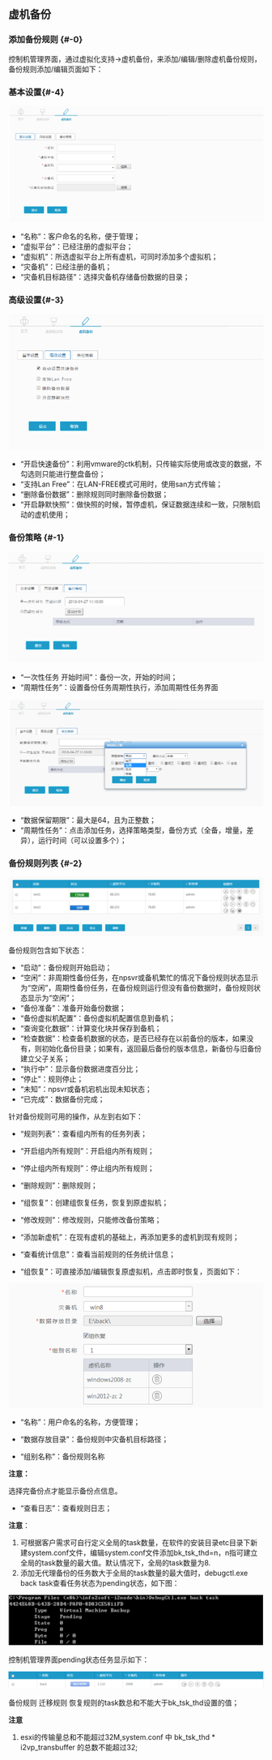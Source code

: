 ## 虚机备份

### 添加备份规则 {#-0}

控制机管理界面，通过虚拟化支持-&gt;虚机备份，来添加/编辑/删除虚机备份规则，备份规则添加/编辑页面如下：

### 基本设置{#-4}

![](/assets/V6.118042702.png)

*   “名称”：客户命名的名称，便于管理；
*   “虚拟平台”：已经注册的虚拟平台；
*   “虚拟机”：所选虚拟平台上所有虚机，可同时添加多个虚拟机；
*   “灾备机”：已经注册的备机；
*   “灾备机目标路径”：选择灾备机存储备份数据的目录；

### 高级设置{#-3}

![](/assets/V6.118042707.png)

* “开启快速备份”：利用vmware的ctk机制，只传输实际使用或改变的数据，不勾选则只能进行整盘备份；
* “支持Lan Free”：在LAN-FREE模式可用时，使用san方式传输；
* “删除备份数据”：删除规则同时删除备份数据；
* “开启静默快照”：做快照的时候，暂停虚机，保证数据连续和一致，只限制启动的虚机使用；

### 备份策略 {#-1}

![](/assets/V6.118042705.png)

* “一次性任务 开始时间”：备份一次，开始的时间；
* “周期性任务”：设置备份任务周期性执行，添加周期性任务界面

![说明: 1](/assets/V6.118042706.png)

* “数据保留期限”：最大是64，且为正整数；
* “周期性任务”：点击添加任务，选择策略类型，备份方式（全备，增量，差异），运行时间（可以设置多个）； 


### 备份规则列表 {#-2}

![说明: 1](/assets/V6.11811051714.png)



备份规则包含如下状态：

*   “启动”：备份规则开始启动；
*   “空闲”：非周期性备份任务，在npsvr或备机繁忙的情况下备份规则状态显示为“空闲”，周期性备份任务，在备份规则运行但没有备份数据时，备份规则状态显示为“空闲”；
*   “备份准备”：准备开始备份数据；
*   “备份虚拟机配置”：备份虚拟机配置信息到备机；
*   “查询变化数据”：计算变化块并保存到备机；
*   “检查数据”：检查备机数据的状态，是否已经存在以前备份的版本，如果没有，则初始化备份目录；如果有，返回最后备份的版本信息，新备份与旧备份建立父子关系；
*   “执行中”：显示备份数据进度百分比；
*   “停止”：规则停止；
*   “未知”：npsvr或备机宕机出现未知状态；
*   “已完成”：数据备份完成；

针对备份规则可用的操作，从左到右如下：

*   “规则列表”：查看组内所有的任务列表；
*   “开启组内所有规则”：开启组内所有规则；
*   “停止组内所有规则”：停止组内所有规则；
*   “删除规则”：删除规则；
*   “组恢复”：创建组恢复任务，恢复到原虚拟机；
*   “修改规则”：修改规则，只能修改备份策略；
*   “添加新虚机”：在现有虚机的基础上，再添加更多的虚机到现有规则；
*   “查看统计信息”：查看当前规则的任务统计信息；







* “组恢复”：可直接添加/编辑恢复原虚拟机，点击即时恢复，页面如下：

![说明: 1](/assets/V6.118042708.png)

* “名称”：用户命名的名称，方便管理；

* “数据存放目录”：备份规则中灾备机目标路径；

* “组别名称”：备份规则名称


**注意：**

选择完备份点才能显示备份点信息。

*   “查看日志”：查看规则日志；

**注意**：

1.  可根据客户需求可自行定义全局的task数量，在软件的安装目录etc目录下新建system.conf文件，编辑system.conf文件添加bk_tsk_thd=n，n指可建立全局的task数量的最大值。默认情况下，全局的task数量为8. 
2.  添加无代理备份的任务数大于全局的task数量的最大值时，debugctl.exe back task查看任务状态为pending状态，如下图：

![说明: 3](/assets/V6.036973.png)

控制机管理界面pending状态任务显示如下：

![说明: 2](/assets/V6.036999.png)

备份规则 迁移规则 恢复规则的task数总和不能大于bk_tsk_thd设置的值；

**注意**
1. esxi的传输量总和不能超过32M,system.conf 中 bk_tsk_thd * i2vp_transbuffer 的总数不能超过32;

